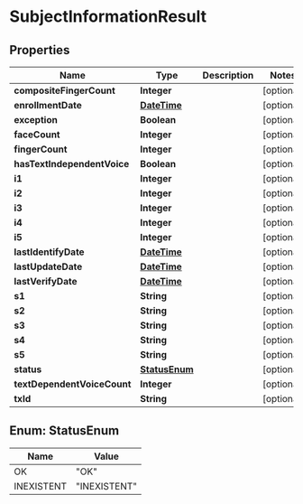 
# SubjectInformationResult

## Properties
Name | Type | Description | Notes
------------ | ------------- | ------------- | -------------
**compositeFingerCount** | **Integer** |  |  [optional]
**enrollmentDate** | [**DateTime**](DateTime.md) |  |  [optional]
**exception** | **Boolean** |  |  [optional]
**faceCount** | **Integer** |  |  [optional]
**fingerCount** | **Integer** |  |  [optional]
**hasTextIndependentVoice** | **Boolean** |  |  [optional]
**i1** | **Integer** |  |  [optional]
**i2** | **Integer** |  |  [optional]
**i3** | **Integer** |  |  [optional]
**i4** | **Integer** |  |  [optional]
**i5** | **Integer** |  |  [optional]
**lastIdentifyDate** | [**DateTime**](DateTime.md) |  |  [optional]
**lastUpdateDate** | [**DateTime**](DateTime.md) |  |  [optional]
**lastVerifyDate** | [**DateTime**](DateTime.md) |  |  [optional]
**s1** | **String** |  |  [optional]
**s2** | **String** |  |  [optional]
**s3** | **String** |  |  [optional]
**s4** | **String** |  |  [optional]
**s5** | **String** |  |  [optional]
**status** | [**StatusEnum**](#StatusEnum) |  |  [optional]
**textDependentVoiceCount** | **Integer** |  |  [optional]
**txId** | **String** |  |  [optional]


<a name="StatusEnum"></a>
## Enum: StatusEnum
Name | Value
---- | -----
OK | &quot;OK&quot;
INEXISTENT | &quot;INEXISTENT&quot;



